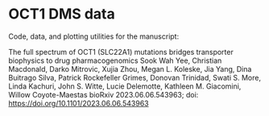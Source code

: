 # OCT1 DMS data

Code, data, and plotting utilities for the manuscript:

The full spectrum of OCT1 (SLC22A1) mutations bridges transporter biophysics to drug pharmacogenomics
Sook Wah Yee, Christian Macdonald, Darko Mitrovic, Xujia Zhou, Megan L. Koleske, Jia Yang, Dina Buitrago Silva, Patrick Rockefeller Grimes, Donovan Trinidad, Swati S. More, Linda Kachuri, John S. Witte, Lucie Delemotte, Kathleen M. Giacomini, Willow Coyote-Maestas
bioRxiv 2023.06.06.543963; doi: https://doi.org/10.1101/2023.06.06.543963
